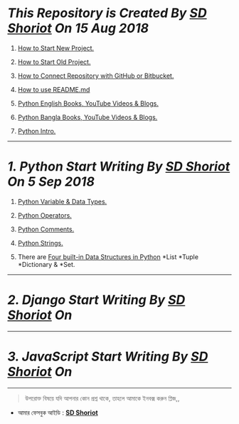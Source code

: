 # *This Repository is Created By [SD Shoriot](https://www.facebook.com/shoriot) On 15 Aug 2018*


1. [How to Start New Project.](https://github.com/sdshoriot/SD_Shoriot_Library/blob/master/0.%20Start/1.%20Project/1.%20start%20new%20project.md)

2. [How to Start Old Project.](https://github.com/sdshoriot/SD_Shoriot_Library/blob/master/0.%20Start/1.%20Project/2.%20start%20old%20project.md)

3. [How to Connect Repository with GitHub or Bitbucket.](https://github.com/sdshoriot/SD_Shoriot_Library/blob/master/0.%20Start/2.%20Git/1.%20repository.md)

4. [How to use README.md](https://github.com/sdshoriot/SD_Shoriot_Library/blob/master/0.%20Start/2.%20Git/2.%20readme.md)

5. [Python English Books, YouTube Videos & Blogs.](https://github.com/sdshoriot/SD_Shoriot_Library/blob/master/1.%20Python/0.%20Book/1.%20English%20Book%2CVideos%20%26%20Blogs.md)

6. [Python Bangla Books, YouTube Videos & Blogs.](https://github.com/sdshoriot/SD_Shoriot_Library/blob/master/1.%20Python/0.%20Book/2.%20Bangla%20Books%2CVideos%20%26%20Blogs.md)

7. [Python Intro.](https://github.com/sdshoriot/SD_Shoriot_Library/blob/master/1.%20Python/2.%20Python%20Intro.md)
---


# *1. Python Start Writing By [SD Shoriot](https://www.facebook.com/shoriot) On 5 Sep 2018*

1. [Python Variable & Data Types.](https://github.com/sdshoriot/SD_Shoriot_Library/blob/master/1.%20Python/3.%20Variables%20%26%20Data%20Types.md)


2. [Python Operators.](https://github.com/sdshoriot/SD_Shoriot_Library/blob/master/1.%20Python/4.%20Python%20Operators.md)

3. [Python Comments.](https://github.com/sdshoriot/SD_Shoriot_Library/blob/master/1.%20Python/5.%20Python%20Comments.md)


4. [Python Strings.](https://github.com/sdshoriot/SD_Shoriot_Library/blob/master/1.%20Python/6.%20Python%20Strings.md)


5. There are [Four built-in Data Structures in Python](https://github.com/sdshoriot/SD_Shoriot_Library/blob/master/1.%20Python/7.%20Four%20built-in%20Data%20Structures%20in%20Python.md) *List  *Tuple   *Dictionary &	 *Set.


---


# *2. Django Start Writing By [SD Shoriot](https://www.facebook.com/shoriot) On*


---


# *3. JavaScript Start Writing By [SD Shoriot](https://www.facebook.com/shoriot) On*
---

> উপরোক্ত বিষয়ে যদি আপনার কোন প্রশ্ন থাকে, তাহলে আমাকে ইনবক্স করুন প্লিজ,,

* আমার ফেসবুক আইডি :  **[SD Shoriot](https://www.facebook.com/shoriot)**